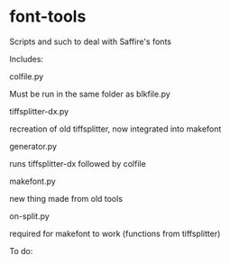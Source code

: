 # font-tools

Scripts and such to deal with Saffire's fonts

Includes:

colfile.py

Must be run in the same folder as blkfile.py

tiffsplitter-dx.py

recreation of old tiffsplitter, now integrated into makefont

generator.py

runs tiffsplitter-dx followed by colfile

makefont.py

new thing made from old tools

on-split.py

required for makefont to work (functions from tiffsplitter)

To do:

